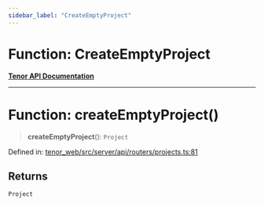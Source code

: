 ```yaml
---
sidebar_label: "CreateEmptyProject"
---
```


# Function: CreateEmptyProject

[**Tenor API Documentation**](../../README.md)

***

# Function: createEmptyProject()

> **createEmptyProject**(): `Project`

Defined in: [tenor\_web/src/server/api/routers/projects.ts:81](https://github.com/Apantli/Tenor/blob/293d0ddb2d5307c4150fcd161249995fd5278c7d/tenor_web/src/server/api/routers/projects.ts#L81)

## Returns

`Project`
